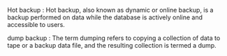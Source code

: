 Hot backup : Hot backup, also known as dynamic or online backup, is a backup performed on data while the database is actively online and accessible to users. 

dump backup : The term dumping refers to copying a collection of data to tape or a backup data file, and the resulting collection is termed a dump.
